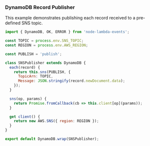 ### DynamoDB Record Publisher

This example demonstrates publishing each record received to a pre-defined SNS topic.

```javascript
import { DynamoDB, OK, ERROR } from 'node-lambda-events';

const TOPIC = process.env.SNS_TOPIC;
const REGION = process.env.AWS_REGION;

const PUBLISH = 'publish';

class SNSPublisher extends DynamoDB {
  each(record) {
    return this.sns(PUBLISH, {
      TopicArn: TOPIC,
      Message: JSON.stringify(record.newDocument.data);
    });
  }

  sns(op, params) {
    return Promise.fromCallback(cb => this.client[op](params));
  }

  get client() {
    return new AWS.SNS({ region: REGION });
  }
}

export default DynamoDB.wrap(SNSPublisher);
```
